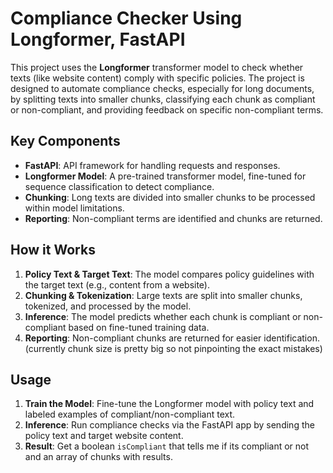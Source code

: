# Compliance Checker Using Longformer, FastAPI

This project uses the **Longformer** transformer model to check whether texts (like website content) comply with specific policies. The project is designed to automate compliance checks, especially for long documents, by splitting texts into smaller chunks, classifying each chunk as compliant or non-compliant, and providing feedback on specific non-compliant terms.

## Key Components

- **FastAPI**: API framework for handling requests and responses.
- **Longformer Model**: A pre-trained transformer model, fine-tuned for sequence classification to detect compliance.
- **Chunking**: Long texts are divided into smaller chunks to be processed within model limitations.
- **Reporting**: Non-compliant terms are identified and chunks are returned.

## How it Works

1. **Policy Text & Target Text**: The model compares policy guidelines with the target text (e.g., content from a website).
2. **Chunking & Tokenization**: Large texts are split into smaller chunks, tokenized, and processed by the model.
3. **Inference**: The model predicts whether each chunk is compliant or non-compliant based on fine-tuned training data.
4. **Reporting**: Non-compliant chunks are returned for easier identification. (currently chunk size is pretty big so not pinpointing the exact mistakes)

## Usage

1. **Train the Model**: Fine-tune the Longformer model with policy text and labeled examples of compliant/non-compliant text.
2. **Inference**: Run compliance checks via the FastAPI app by sending the policy text and target website content.
3. **Result**: Get a boolean `isCompliant` that tells me if its compliant or not and an array of chunks with results.
